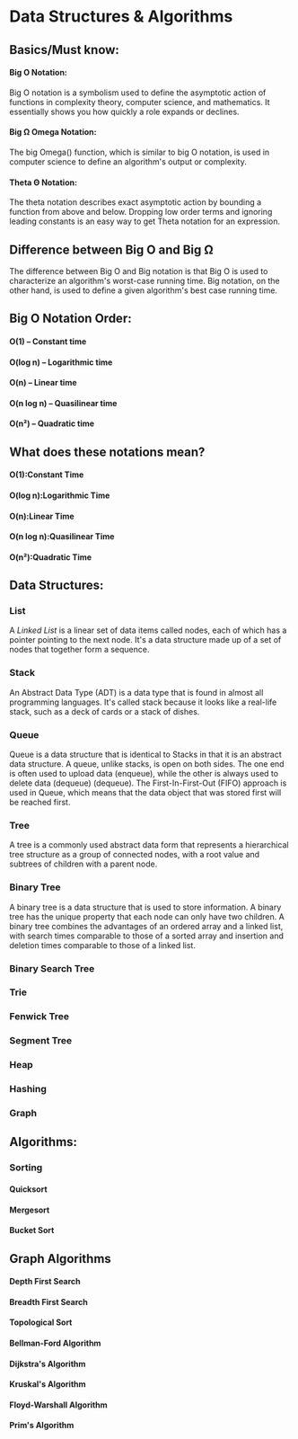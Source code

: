 # Data Structures & Algorithms

## Basics/Must know:

#### Big O Notation: 
Big O notation is a symbolism used to define the asymptotic action of functions in complexity theory, computer science, and mathematics. It essentially shows you how quickly a role expands or declines.

#### Big Ω Omega Notation:
The big Omega() function, which is similar to big O notation, is used in computer science to define an algorithm's output or complexity.

#### Theta Θ Notation:
The theta notation describes exact asymptotic action by bounding a function from above and below. Dropping low order terms and ignoring leading constants is an easy way to get Theta notation for an expression.


## Difference between Big O and Big Ω
The difference between Big O and Big notation is that Big O is used to characterize an algorithm's worst-case running time. Big notation, on the other hand, is used to define a given algorithm's best case running time.

## Big O Notation Order:
#### O(1) – Constant time
#### O(log n) – Logarithmic time
#### O(n) – Linear time
#### O(n log n) – Quasilinear time
#### O(n²) – Quadratic time

## What does these notations mean?

#### O(1):Constant Time

#### O(log n):Logarithmic Time

#### O(n):Linear Time

#### O(n log n):Quasilinear Time

#### O(n²):Quadratic Time

## Data Structures:

### List
A *Linked List* is a linear set of data items called nodes, each of which has a pointer pointing to the next node. It's a data structure made up of a set of nodes that together form a sequence.

### Stack
An Abstract Data Type (ADT) is a data type that is found in almost all programming languages. It's called stack because it looks like a real-life stack, such as a deck of cards or a stack of dishes.

### Queue
Queue is a data structure that is identical to Stacks in that it is an abstract data structure. A queue, unlike stacks, is open on both sides. The one end is often used to upload data (enqueue), while the other is always used to delete data (dequeue) (dequeue). The First-In-First-Out (FIFO) approach is used in Queue, which means that the data object that was stored first will be reached first.

### Tree
A tree is a commonly used abstract data form that represents a hierarchical tree structure as a group of connected nodes, with a root value and subtrees of children with a parent node.

### Binary Tree
A binary tree is a data structure that is used to store information. A binary tree has the unique property that each node can only have two children. A binary tree combines the advantages of an ordered array and a linked list, with search times comparable to those of a sorted array and insertion and deletion times comparable to those of a linked list.

### Binary Search Tree

### Trie

### Fenwick Tree

### Segment Tree

### Heap

### Hashing

### Graph

## Algorithms:

### Sorting

#### Quicksort

#### Mergesort

#### Bucket Sort

## Graph Algorithms

#### Depth First Search

#### Breadth First Search

#### Topological Sort

#### Bellman-Ford Algorithm

#### Dijkstra's Algorithm

#### Kruskal's Algorithm

#### Floyd-Warshall Algorithm

#### Prim's Algorithm
